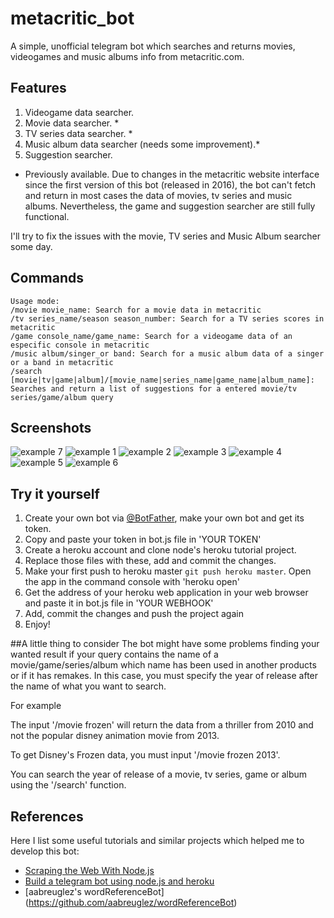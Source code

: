 # metacritic_bot

A simple, unofficial telegram bot which searches and returns movies, videogames and music albums info from metacritic.com.

## Features
1. Videogame data searcher.
2. Movie data searcher. *
3. TV series data searcher. *
4. Music album data searcher (needs some improvement).*
5. Suggestion searcher.

* Previously available. Due to changes in the metacritic website interface since the first version of this bot (released in 2016), the bot can't fetch and return in most cases the data of movies, tv series and music albums. Nevertheless, the game and suggestion searcher are still fully functional.

I'll try to fix the issues with the movie, TV series and Music Album searcher some day.


## Commands
```
Usage mode:
/movie movie_name: Search for a movie data in metacritic 
/tv series_name/season season_number: Search for a TV series scores in metacritic
/game console_name/game_name: Search for a videogame data of an especific console in metacritic 
/music album/singer_or band: Search for a music album data of a singer or a band in metacritic 
/search [movie|tv|game|album]/[movie_name|series_name|game_name|album_name]: Searches and return a list of suggestions for a entered movie/tv series/game/album query 
```

## Screenshots

![example 7](botscreenshot7.png)
![example 1](botscreenshot1.png)
![example 2](botscreenshot2.png)
![example 3](botscreenshot3.png)
![example 4](botscreenshot4.png)
![example 5](botscreenshot5.png)
![example 6](botscreenshot6.png)

## Try it yourself

1. Create your own bot via [@BotFather](https://telegram.me/BotFather), make your own bot and get its token.
2. Copy and paste your token in bot.js file in 'YOUR TOKEN'
3. Create a heroku account and clone node's heroku tutorial project.
4. Replace those files with these, add and commit the changes. 
5. Make your first push to heroku master `git push heroku master`. Open the app in the command console with 'heroku open'
6. Get the address of your heroku web application in your web browser and paste it in bot.js file in 'YOUR WEBHOOK'
7. Add, commit the changes and push the project again
8. Enjoy!

##A little thing to consider
The bot might have some problems finding your wanted result if your query contains the name of a movie/game/series/album which name has been used in another
products or if it has remakes. In this case, you must specify the year of release after the name of what you want to search.

For example

The input '/movie frozen' will return the data from a thriller from 2010 and not the popular disney animation movie from 2013.

To get Disney's Frozen data, you must input '/movie frozen 2013'.

You can search the year of release of a movie, tv series, game or album using the '/search' function.

## References
Here I list some useful tutorials and similar projects which helped me to develop this bot:
- [Scraping the Web With Node.js](https://scotch.io/tutorials/scraping-the-web-with-node-js)
- [Build a telegram bot using node.js and heroku](http://mvalipour.github.io/node.js/2015/11/10/build-telegram-bot-nodejs-heroku/)
- [aabreuglez's wordReferenceBot] (https://github.com/aabreuglez/wordReferenceBot)

